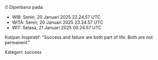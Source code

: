 ⏰ Diperbarui pada:
- WIB: Senin, 20 Januari 2025 22.24.57 UTC
- WITA: Senin, 20 Januari 2025 23.24.57 UTC
- WIT: Selasa, 21 Januari 2025 00.24.57 UTC

Kutipan Inspiratif:
"Success and failure are both part of life. Both are not permanent."


Kategori: success


